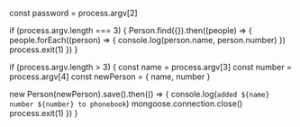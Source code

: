 const password = process.argv[2]

if (process.argv.length === 3) {
Person.find({}).then((people) => {
people.forEach((person) => {
console.log(person.name, person.number)
})
process.exit(1)
})
}

if (process.argv.length > 3) {
const name = process.argv[3]
const number = process.argv[4]
const newPerson = { name, number }

new Person(newPerson).save().then(() => {
console.log(`added ${name} number ${number} to phonebook`)
mongoose.connection.close()
process.exit(1)
})
}
